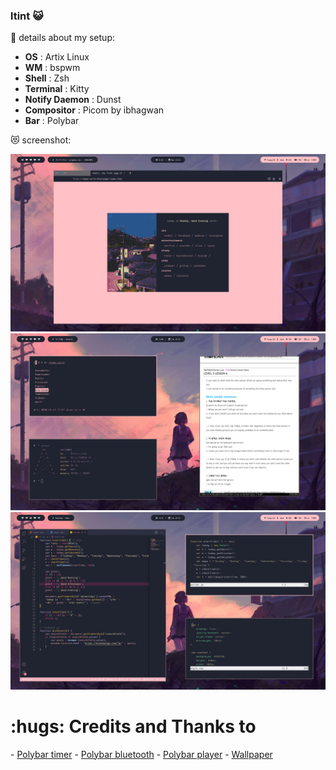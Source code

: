 ### ltint :smiley_cat:

:see_no_evil: details about my setup:

- **OS**                           : Artix Linux
- **WM**                           : bspwm
- **Shell**                        : Zsh
- **Terminal**                     : Kitty
- **Notify Daemon**                : Dunst
- **Compositor**                   : Picom by ibhagwan
- **Bar**                          : Polybar

:heart_eyes_cat: screenshot: 

<img src="https://raw.githubusercontent.com/r3wind29/dotfiles-ltint/main/screenshot/2020-12-14_23-33-10_1920x1080.png">

<img src="https://raw.githubusercontent.com/r3wind29/dotfiles-ltint/main/screenshot/2020-12-15_00-00-19_1920x1080.png">

<img src="https://raw.githubusercontent.com/r3wind29/dotfiles-ltint/main/screenshot/2020-12-15_00-32-00_1920x1080.png">


<h1>:hugs: Credits and Thanks to</h1>
- <a href="https://github.com/jbirnick/polybar-timer" target="_blank">Polybar timer</a>
- <a href="https://github.com/ecceman/bt-stat" target="_blank">Polybar bluetooth</a>
- <a href="https://github.com/PrayagS/polybar-spotify" target="_blank">Polybar player</a>
- <a href="https://www.reddit.com/r/Moescape/" target="_blank">Wallpaper</a>
